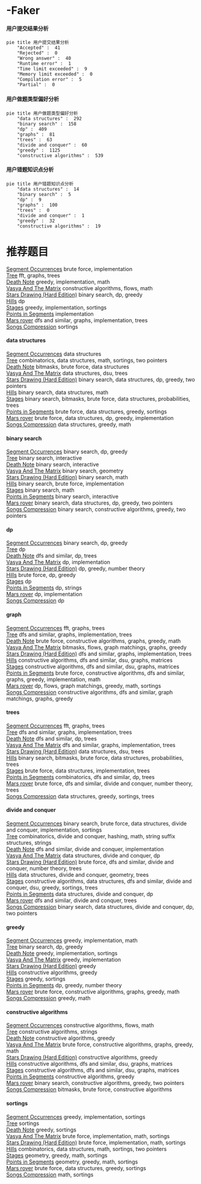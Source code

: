 # -Faker
<!-- tabs:start -->
#### **用户提交结果分析**

```mermaid
pie title 用户提交结果分析
    "Accepted" :  41
    "Rejected" :  0
    "Wrong answer" :  40
    "Runtime error" :  1
    "Time limit exceeded" :  9
    "Memory limit exceeded" :  0
    "Compilation error" :  5
    "Partial" :  0
```
#### **用户做题类型偏好分析**

```mermaid
pie title 用户做题类型偏好分析
    "data structures" :  292
    "binary search" :  158
    "dp" :  409
    "graphs" :  81
    "trees" :  63
    "divide and conquer" :  60
    "greedy" :  1125
    "constructive algorithms" :  539
```
#### **用户错题知识点分析**

```mermaid
pie title 用户错题知识点分析
    "data structures" :  14
    "binary search" :  5
    "dp" :  9
    "graphs" :  100
    "trees" :  0
    "divide and conquer" :  1
    "greedy" :  32
    "constructive algorithms" :  19
```
<!-- tabs:end -->
# 推荐题目
[Segment Occurrences](http://codeforces.com/problemset/problem/1016/B)		brute force,
                        implementation		  
[Tree](http://codeforces.com/problemset/problem/1010/F)		fft,
                        graphs,
                        trees		  
[Death Note](http://codeforces.com/problemset/problem/1016/A)		greedy,
                        implementation,
                        math		  
[Vasya And The Matrix](http://codeforces.com/problemset/problem/1016/D)		constructive algorithms,
                        flows,
                        math		  
[Stars Drawing (Hard Edition)](http://codeforces.com/problemset/problem/1015/E2)		binary search,
                        dp,
                        greedy		  
[Hills](http://codeforces.com/problemset/problem/1012/C)		dp		  
[Stages](http://codeforces.com/problemset/problem/1011/A)		greedy,
                        implementation,
                        sortings		  
[Points in Segments](http://codeforces.com/problemset/problem/1015/A)		implementation		  
[Mars rover](http://codeforces.com/problemset/problem/1010/D)		dfs and similar,
                        graphs,
                        implementation,
                        trees		  
[Songs Compression](http://codeforces.com/problemset/problem/1015/C)		sortings		  
<!-- tabs:start -->
#### **data structures**
[Segment Occurrences](http://codeforces.com/problemset/problem/1010/E)		data structures		  
[Tree](https://codeforces.com/contest/1008/problem/C)		combinatorics,
                        data structures,
                        math,
                        sortings,
                        two pointers		  
[Death Note](http://codeforces.com/problemset/problem/1017/D)		bitmasks,
                        brute force,
                        data structures		  
[Vasya And The Matrix](http://codeforces.com/problemset/problem/1009/F)		data structures,
                        dsu,
                        trees		  
[Stars Drawing (Hard Edition)](http://codeforces.com/problemset/problem/1492/C)		binary search,
                        data structures,
                        dp,
                        greedy,
                        two pointers		  
[Hills](http://codeforces.com/problemset/problem/1490/G)		binary search,
                        data structures,
                        math		  
[Stages](http://codeforces.com/problemset/problem/1479/D)		binary search,
                        bitmasks,
                        brute force,
                        data structures,
                        probabilities,
                        trees		  
[Points in Segments](http://codeforces.com/problemset/problem/1497/A)		brute force,
                        data structures,
                        greedy,
                        sortings		  
[Mars rover](http://codeforces.com/problemset/problem/1491/C)		brute force,
                        data structures,
                        dp,
                        greedy,
                        implementation		  
[Songs Compression](http://codeforces.com/problemset/problem/1492/B)		data structures,
                        greedy,
                        math		  
#### **binary search**
[Segment Occurrences](http://codeforces.com/problemset/problem/1015/E2)		binary search,
                        dp,
                        greedy		  
[Tree](https://codeforces.com/contest/1008/problem/E)		binary search,
                        interactive		  
[Death Note](http://codeforces.com/problemset/problem/1010/B)		binary search,
                        interactive		  
[Vasya And The Matrix](http://codeforces.com/problemset/problem/1016/E)		binary search,
                        geometry		  
[Stars Drawing (Hard Edition)](https://codeforces.com/contest/1011/problem/C)		binary search,
                        math		  
[Hills](http://codeforces.com/problemset/problem/1011/B)		binary search,
                        brute force,
                        implementation		  
[Stages](http://codeforces.com/problemset/problem/1010/A)		binary search,
                        math		  
[Points in Segments](https://codeforces.com/contest/1011/problem/D)		binary search,
                        interactive		  
[Mars rover](http://codeforces.com/problemset/problem/1492/C)		binary search,
                        data structures,
                        dp,
                        greedy,
                        two pointers		  
[Songs Compression](http://codeforces.com/problemset/problem/1463/D)		binary search,
                        constructive algorithms,
                        greedy,
                        two pointers		  
#### **dp**
[Segment Occurrences](http://codeforces.com/problemset/problem/1015/E2)		binary search,
                        dp,
                        greedy		  
[Tree](http://codeforces.com/problemset/problem/1012/C)		dp		  
[Death Note](http://codeforces.com/problemset/problem/1016/F)		dfs and similar,
                        dp,
                        trees		  
[Vasya And The Matrix](http://codeforces.com/problemset/problem/1012/F)		dp,
                        implementation		  
[Stars Drawing (Hard Edition)](http://codeforces.com/problemset/problem/1005/D)		dp,
                        greedy,
                        number theory		  
[Hills](http://codeforces.com/problemset/problem/1015/E1)		brute force,
                        dp,
                        greedy		  
[Stages](https://codeforces.com/contest/1013/problem/E)		dp		  
[Points in Segments](http://codeforces.com/problemset/problem/1015/F)		dp,
                        strings		  
[Mars rover](http://codeforces.com/problemset/problem/1016/C)		dp,
                        implementation		  
[Songs Compression](http://codeforces.com/problemset/problem/1007/E)		dp		  
#### **graph**
[Segment Occurrences](http://codeforces.com/problemset/problem/1010/F)		fft,
                        graphs,
                        trees		  
[Tree](http://codeforces.com/problemset/problem/1010/D)		dfs and similar,
                        graphs,
                        implementation,
                        trees		  
[Death Note](http://codeforces.com/problemset/problem/1009/D)		brute force,
                        constructive algorithms,
                        graphs,
                        greedy,
                        math		  
[Vasya And The Matrix](http://codeforces.com/problemset/problem/1009/G)		bitmasks,
                        flows,
                        graph matchings,
                        graphs,
                        greedy		  
[Stars Drawing (Hard Edition)](https://codeforces.com/contest/1011/problem/F)		dfs and similar,
                        graphs,
                        implementation,
                        trees		  
[Hills](http://codeforces.com/problemset/problem/1012/B)		constructive algorithms,
                        dfs and similar,
                        dsu,
                        graphs,
                        matrices		  
[Stages](https://codeforces.com/contest/1013/problem/D)		constructive algorithms,
                        dfs and similar,
                        dsu,
                        graphs,
                        matrices		  
[Points in Segments](http://codeforces.com/problemset/problem/1487/C)		brute force,
                        constructive algorithms,
                        dfs and similar,
                        graphs,
                        greedy,
                        implementation,
                        math		  
[Mars rover](http://codeforces.com/problemset/problem/1437/C)		dp,
                        flows,
                        graph matchings,
                        greedy,
                        math,
                        sortings		  
[Songs Compression](http://codeforces.com/problemset/problem/1470/D)		constructive algorithms,
                        dfs and similar,
                        graph matchings,
                        graphs,
                        greedy		  
#### **trees**
[Segment Occurrences](http://codeforces.com/problemset/problem/1010/F)		fft,
                        graphs,
                        trees		  
[Tree](http://codeforces.com/problemset/problem/1010/D)		dfs and similar,
                        graphs,
                        implementation,
                        trees		  
[Death Note](http://codeforces.com/problemset/problem/1016/F)		dfs and similar,
                        dp,
                        trees		  
[Vasya And The Matrix](https://codeforces.com/contest/1011/problem/F)		dfs and similar,
                        graphs,
                        implementation,
                        trees		  
[Stars Drawing (Hard Edition)](http://codeforces.com/problemset/problem/1009/F)		data structures,
                        dsu,
                        trees		  
[Hills](http://codeforces.com/problemset/problem/1479/D)		binary search,
                        bitmasks,
                        brute force,
                        data structures,
                        probabilities,
                        trees		  
[Stages](http://codeforces.com/problemset/problem/1511/C)		brute force,
                        data structures,
                        implementation,
                        trees		  
[Points in Segments](http://codeforces.com/problemset/problem/1499/F)		combinatorics,
                        dfs and similar,
                        dp,
                        trees		  
[Mars rover](http://codeforces.com/problemset/problem/1491/E)		brute force,
                        dfs and similar,
                        divide and conquer,
                        number theory,
                        trees		  
[Songs Compression](http://codeforces.com/problemset/problem/1466/D)		data structures,
                        greedy,
                        sortings,
                        trees		  
#### **divide and conquer**
[Segment Occurrences](http://codeforces.com/problemset/problem/1461/D)		binary search,
                        brute force,
                        data structures,
                        divide and conquer,
                        implementation,
                        sortings		  
[Tree](http://codeforces.com/problemset/problem/1466/G)		combinatorics,
                        divide and conquer,
                        hashing,
                        math,
                        string suffix structures,
                        strings		  
[Death Note](http://codeforces.com/problemset/problem/1490/D)		dfs and similar,
                        divide and conquer,
                        implementation		  
[Vasya And The Matrix](https://codeforces.com/contest/1483/problem/C)		data structures,
                        divide and conquer,
                        dp		  
[Stars Drawing (Hard Edition)](http://codeforces.com/problemset/problem/1491/E)		brute force,
                        dfs and similar,
                        divide and conquer,
                        number theory,
                        trees		  
[Hills](http://codeforces.com/problemset/problem/1303/G)		data structures,
                        divide and conquer,
                        geometry,
                        trees		  
[Stages](http://codeforces.com/problemset/problem/1494/D)		constructive algorithms,
                        data structures,
                        dfs and similar,
                        divide and conquer,
                        dsu,
                        greedy,
                        sortings,
                        trees		  
[Points in Segments](http://codeforces.com/problemset/problem/1482/E)		data structures,
                        divide and conquer,
                        dp		  
[Mars rover](http://codeforces.com/problemset/problem/566/C)		dfs and similar,
                        divide and conquer,
                        trees		  
[Songs Compression](http://codeforces.com/problemset/problem/1428/F)		binary search,
                        data structures,
                        divide and conquer,
                        dp,
                        two pointers		  
#### **greedy**
[Segment Occurrences](http://codeforces.com/problemset/problem/1016/A)		greedy,
                        implementation,
                        math		  
[Tree](http://codeforces.com/problemset/problem/1015/E2)		binary search,
                        dp,
                        greedy		  
[Death Note](http://codeforces.com/problemset/problem/1011/A)		greedy,
                        implementation,
                        sortings		  
[Vasya And The Matrix](http://codeforces.com/problemset/problem/1009/B)		greedy,
                        implementation		  
[Stars Drawing (Hard Edition)](http://codeforces.com/problemset/problem/1013/B)		greedy		  
[Hills](http://codeforces.com/problemset/problem/1017/C)		constructive algorithms,
                        greedy		  
[Stages](http://codeforces.com/problemset/problem/1008/B)		greedy,
                        sortings		  
[Points in Segments](http://codeforces.com/problemset/problem/1005/D)		dp,
                        greedy,
                        number theory		  
[Mars rover](http://codeforces.com/problemset/problem/1009/D)		brute force,
                        constructive algorithms,
                        graphs,
                        greedy,
                        math		  
[Songs Compression](http://codeforces.com/problemset/problem/1009/C)		greedy,
                        math		  
#### **constructive algorithms**
[Segment Occurrences](http://codeforces.com/problemset/problem/1016/D)		constructive algorithms,
                        flows,
                        math		  
[Tree](http://codeforces.com/problemset/problem/1012/D)		constructive algorithms,
                        strings		  
[Death Note](http://codeforces.com/problemset/problem/1017/C)		constructive algorithms,
                        greedy		  
[Vasya And The Matrix](http://codeforces.com/problemset/problem/1009/D)		brute force,
                        constructive algorithms,
                        graphs,
                        greedy,
                        math		  
[Stars Drawing (Hard Edition)](http://codeforces.com/problemset/problem/1015/D)		constructive algorithms,
                        greedy		  
[Hills](http://codeforces.com/problemset/problem/1012/B)		constructive algorithms,
                        dfs and similar,
                        dsu,
                        graphs,
                        matrices		  
[Stages](https://codeforces.com/contest/1013/problem/D)		constructive algorithms,
                        dfs and similar,
                        dsu,
                        graphs,
                        matrices		  
[Points in Segments](http://codeforces.com/problemset/problem/1493/A)		constructive algorithms,
                        greedy		  
[Mars rover](http://codeforces.com/problemset/problem/1463/D)		binary search,
                        constructive algorithms,
                        greedy,
                        two pointers		  
[Songs Compression](https://codeforces.com/contest/1456/problem/B)		bitmasks,
                        brute force,
                        constructive algorithms		  
#### **sortings**
[Segment Occurrences](http://codeforces.com/problemset/problem/1011/A)		greedy,
                        implementation,
                        sortings		  
[Tree](http://codeforces.com/problemset/problem/1015/C)		sortings		  
[Death Note](http://codeforces.com/problemset/problem/1008/B)		greedy,
                        sortings		  
[Vasya And The Matrix](http://codeforces.com/problemset/problem/1012/A)		brute force,
                        implementation,
                        math,
                        sortings		  
[Stars Drawing (Hard Edition)](https://codeforces.com/contest/1013/problem/C)		brute force,
                        implementation,
                        math,
                        sortings		  
[Hills](https://codeforces.com/contest/1008/problem/C)		combinatorics,
                        data structures,
                        math,
                        sortings,
                        two pointers		  
[Stages](https://codeforces.com/contest/1496/problem/C)		geometry,
                        greedy,
                        math,
                        sortings		  
[Points in Segments](http://codeforces.com/problemset/problem/1495/A)		geometry,
                        greedy,
                        math,
                        sortings		  
[Mars rover](http://codeforces.com/problemset/problem/1497/A)		brute force,
                        data structures,
                        greedy,
                        sortings		  
[Songs Compression](http://codeforces.com/problemset/problem/1427/A)		math,
                        sortings		  
<!-- tabs:end -->
